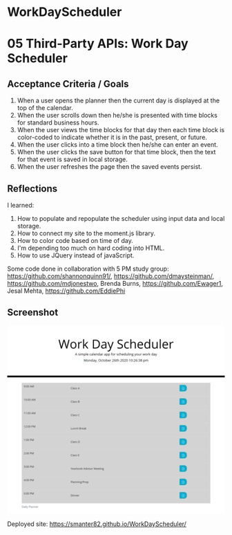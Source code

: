 # WorkDayScheduler

# 05 Third-Party APIs: Work Day Scheduler

## Acceptance Criteria / Goals

1)  When a user opens the planner then the current day is displayed at the top of the calendar.
2)  When the user scrolls down then he/she is presented with time blocks for standard business hours.
3)  When the user views the time blocks for that day then each time block is color-coded to indicate whether it is in the past, present, or future.
4)  When the user clicks into a time block then he/she can enter an event.
5)  When the user clicks the save button for that time block, then the text for that event is saved in local storage.
6)  When the user refreshes the page then the saved events persist.

## Reflections

I learned:
1)  How to populate and repopulate the scheduler using input data and local storage.
2)  How to connect my site to the moment.js library.
3)  How to color code based on time of day.
4)  I'm depending too much on hard coding into HTML.
4)  How to use JQuery instead of javaScript.

Some code done in collaboration with 5 PM study group:
https://github.com/shannonquinn91/, https://github.com/dmaysteinman/, https://github.com/mdjonestwo, Brenda Burns, https://github.com/Ewager1, Jesal Mehta, https://github.com/EddiePhi

## Screenshot

![Screenshot of Website](./Assets/Screenshot_of_scheduler.png)

Deployed site:   https://smanter82.github.io/WorkDayScheduler/
